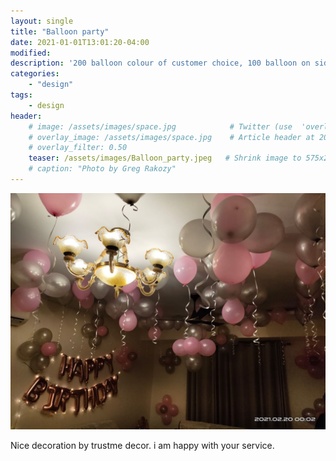 ```yaml
---
layout: single
title: "Balloon party"
date: 2021-01-01T13:01:20-04:00
modified:
description: '200 balloon colour of customer choice, 100 balloon on side wall , 50 balloon on ceiling with ribbons and 50 balloon free floating on floor' 	# For Twitter, not the Title
categories:
    - "design"
tags:
    - design
header:
    # image: /assets/images/space.jpg            # Twitter (use  'overlay_image')
    # overlay_image: /assets/images/space.jpg    # Article header at 2048x768
    # overlay_filter: 0.50
    teaser: /assets/images/Balloon_party.jpeg   # Shrink image to 575x216
    # caption: "Photo by Greg Rakozy"
---
```


![Balloon_party](/assets/images/Balloon_party.jpeg)

Nice decoration by trustme decor. i am happy with your service.